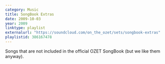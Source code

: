 ```yaml
---
category: Music
title: SongBook Extras
date: 2009-10-03
year: 2009
linktype: playlist
externalurl: "https://soundcloud.com/on_the_ozet/sets/songbook-extras"
playlistid: 386167478
---
```


Songs that are not included in the official OZET SongBook (but we like them anyway).
